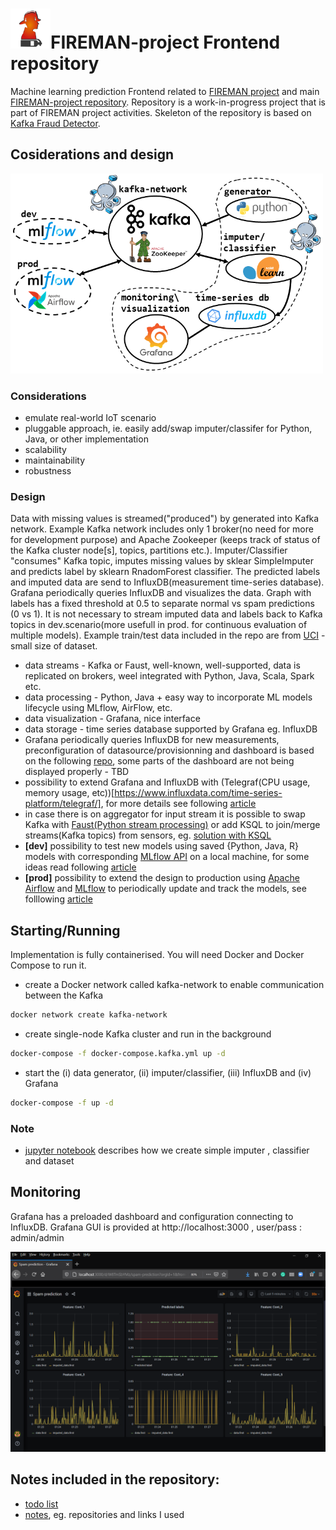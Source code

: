 # <img src="https://github.com/5uperpalo/FIREMAN-project_frontend/blob/main/img/logo-fireman.png" height="64" />FIREMAN-project Frontend repository

Machine learning prediction Frontend related to [FIREMAN project](https://fireman-project.eu/) and main [FIREMAN-project repository](https://github.com/5uperpalo/FIREMAN-project/).
Repository is a work-in-progress project that is part of FIREMAN project activities. 
Skeleton of the repository is based on [Kafka Fraud Detector](https://github.com/florimondmanca/kafka-fraud-detector).

## Cosiderations and design

<img src="https://github.com/5uperpalo/FIREMAN-project_frontend/blob/main/img/main.png" height="320"/>

### Considerations
* emulate real-world IoT scenario
* pluggable approach, ie. easily add/swap imputer/classifer for Python, Java, or other implementation
* scalability 
* maintainability
* robustness 

### Design

Data with missing values is streamed("produced") by generated into Kafka network. Example Kafka network includes only 1 broker(no need for more for development purpose) and Apache Zookeeper (keeps track of status of the Kafka cluster node[s], topics, partitions etc.). Imputer/Classifier "consumes" Kafka topic, imputes missing values by sklear SimpleImputer and predicts label by sklearn RnadomForest classifier. The predicted labels and imputed data are send to InfluxDB(measurement time-series database). Grafana periodically queries InfluxDB and visualizes the data. Graph with labels has a fixed threshold at 0.5 to separate normal vs spam predictions (0 vs 1). It is not necessary to stream imputed data and labels back to Kafka topics in dev.scenario(more usefull in prod. for continuous evaluation of multiple models). Example train/test data included in the repo are from [UCI](https://archive.ics.uci.edu/ml/datasets/Spambase) - small size of dataset.
* data streams - Kafka or Faust, well-known, well-supported, data is replicated on brokers, weel integrated with Python, Java, Scala, Spark etc.
* data processing - Python, Java + easy way to incorporate ML models lifecycle using MLflow, AirFlow, etc.
* data visualization - Grafana, nice interface
* data storage - time series database supported by Grafana eg. InfluxDB
* Grafana periodically queries InfluxDB for new measurements, preconfiguration of datasource/provisionning and dashboard is based on the following [repo](https://github.com/cirocosta/sample-grafana), some parts of the dashboard are not being displayed properly - TBD
* possibility to extend Grafana and InfluxDB with (Telegraf(CPU usage, memory usage, etc))[https://www.influxdata.com/time-series-platform/telegraf/], for more details see following [article](https://dev.to/rubenwap/monitor-the-behavior-of-your-python-app-by-learning-influxdb-grafana-and-telegraf-3ehg)
* in case there is on aggregator for input stream it is possible to swap Kafka with [Faust(Python stream processing)](https://faust.readthedocs.io/en/latest/) or add KSQL to join/merge streams(Kafka topics) from sensors, eg. [solution with KSQL](https://medium.com/@ketulsheth2/streaming-data-pipeline-using-kafka-ksql-influxdb-and-grafana-8a934569fcb9)
* **[dev]** possibility to test new models using saved {Python, Java, R} models with corresponding [MLflow API](https://www.mlflow.org/docs/latest/index.html) on a local machine, for some ideas read following [article](https://towardsdatascience.com/how-to-build-a-real-time-fraud-detection-pipeline-using-faust-and-mlflow-24e787dd51fa)
* **[prod]** possibility to extend the design to production using [Apache Airflow](https://airflow.apache.org/) and [MLflow](https://mlflow.org/) to periodically update and track the models, see folllowing [article](https://medium.com/vantageai/keeping-your-ml-model-in-shape-with-kafka-airflow-and-mlflow-143d20024ba6)
## Starting/Running

Implementation is fully containerised. You will need Docker and Docker Compose to run it.

* create a Docker network called kafka-network to enable communication between the Kafka  
```bash
docker network create kafka-network
```
* create single-node Kafka cluster and run in the background
```bash
docker-compose -f docker-compose.kafka.yml up -d
```
* start the (i) data generator, (ii) imputer/classifier, (iii) InfluxDB and (iv) Grafana
```bash
docker-compose -f up -d
```

### Note
* [jupyter notebook](https://github.com/5uperpalo/FIREMAN-project_frontend/blob/main/examples/example_models_n_data_preparation.ipynb) describes how we create simple imputer , classifier and dataset

## Monitoring

Grafana has a preloaded dashboard and configuration connecting to InfluxDB. Grafana GUI is provided at http://localhost:3000 , user/pass : admin/admin

<img src="https://github.com/5uperpalo/FIREMAN-project_frontend/blob/main/img/grafana_screenshot.PNG" height="320"/>

## Notes included in the repository:
* [todo list](https://github.com/5uperpalo/FIREMAN-project_frontend/blob/main/TODO.MD)
* [notes](https://github.com/5uperpalo/FIREMAN-project_frontend/blob/main/NOTES.MD), eg. repositories and links I used
